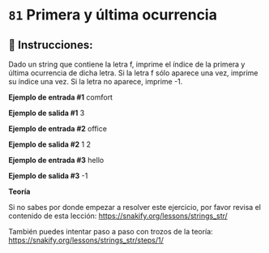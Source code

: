  # `81` Primera y última ocurrencia

## 📝 Instrucciones:

Dado un string que contiene la letra f, imprime el índice de la primera y última ocurrencia de dicha letra. Si la letra f sólo aparece una vez, imprime su índice una vez. Si la letra no aparece, imprime -1.

**Ejemplo de entrada #1**
comfort

**Ejemplo de salida #1**
3

**Ejemplo de entrada #2**
office

**Ejemplo de salida #2**
1 2

**Ejemplo de entrada #3**
hello

**Ejemplo de salida #3**
-1

**Teoría**

Si no sabes por donde empezar a resolver este ejercicio, por favor revisa el contenido de esta lección:
https://snakify.org/lessons/strings_str/  

También puedes intentar paso a paso con trozos de la teoría:
https://snakify.org/lessons/strings_str/steps/1/